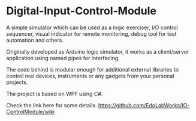 # Digital-Input-Control-Module

A simple simulator which can be used as a logic exerciser, I/O control sequencer, visual indicator for remote monitoring, debug tool for test automation and others.

Originally developed as Arduino logic simulator, it works as a client/server application using named pipes for interfacing.

The code behind is modular enough for additional external libraries to control real devices, instruments or any gadgets from your personal projects.

The project is based on WPF using C#.

Check the link here for some details.
https://github.com/EdoLabWorks/IO-ControlModule/wiki
